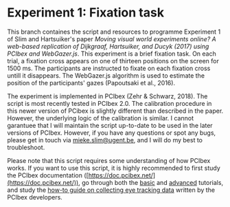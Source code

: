 # Experiment 1: Fixation task

This branch containes the script and resources to programme Experiment 1 of Slim and Hartsuiker's paper *Moving visual world experiments online? 
A web-based replication of Dijkgraaf, Hartsuiker, and Ducyk (2017) using PCIbex and WebGazer.js*. This experiment is a brief fixation task. On each trial, a fixation cross appears on one of thirteen positions on the screen for 1500 ms. The participants are instructed to fixate on each fixation cross untill it disappears. The WebGazer.js algorithm is used to estimate the position of the participants' gazes (Papoutsaki et al., 2016). 

The experiment is implemented in PCIbex (Zehr & Schwarz, 2018). The script is most recently tested in PCIbex 2.0.  The calibration procedure in this newer version of PCibex is slightly different than described in the paper. However, the underlying logic of the calibration is similar. I cannot garantuee that I will maintain the script up-to-date to be used in the later versions of PCIbex. However, if you have any questions or spot any bugs, please get in touch via <mieke.slim@ugent.be>, and I will do my best to troubleshoot. 

Please note that this script requires some understanding of how PCIbex works. If you want to use this script, it is highly recommended to first study the PCIbex documentation ([https://doc.pcibex.net/](https://doc.pcibex.net/)), go through both the [basic](https://doc.pcibex.net/basic-tutorial/) and [advanced](https://doc.pcibex.net/advanced-tutorial/) tutorials, and study the [how-to guide on collecting eye tracking data](https://doc.pcibex.net/how-to-guides/collecting-eyetracking-data/) written by the PCIbex developers.
